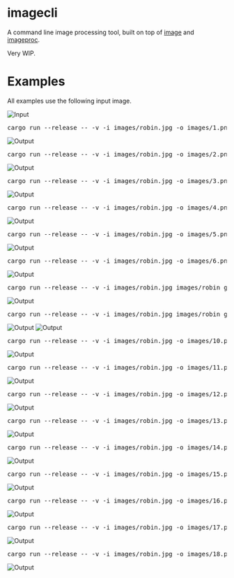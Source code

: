 imagecli
====

A command line image processing tool, built on top of [image](https://github.com/image-rs/image) and [imageproc](https://github.com/image-rs/imageproc).

Very WIP.

# Examples

All examples use the following input image.

<img src="images/robin.jpg" alt="Input"/>

<pre>
cargo run --release -- -v -i images/robin.jpg -o images/1.png -p 'gray > scale 0.7 > rotate 45'
</pre>

<img src="images/1.png" alt="Output"/>

<pre>
cargo run --release -- -v -i images/robin.jpg -o images/2.png -p 'sobel'
</pre>

<img src="images/2.png" alt="Output"/>

<pre>
cargo run --release -- -v -i images/robin.jpg -o images/3.png -p 'carve 0.85'
</pre>

<img src="images/3.png" alt="Output"/>

<pre>
cargo run --release -- -v -i images/robin.jpg -o images/4.png -p 'DUP > athresh 10 > SWAP > othresh > hcat'
</pre>

<img src="images/4.png" alt="Output"/>

<pre>
cargo run --release -- -v -i images/robin.jpg -o images/5.png -p 'DUP 3 > gaussian 15.0 > ROT 4 > gaussian 10.0 > ROT 3 > gaussian 5.0 > ROT 2 > grid 2 2'
</pre>

<img src="images/5.png" alt="Output"/>

<pre>
cargo run --release -- -v -i images/robin.jpg -o images/6.png -p 'median 6 6'
</pre>

<img src="images/6.png" alt="Output"/>

<pre>
cargo run --release -- -v -i images/robin.jpg images/robin_gray.jpg -o images/7.png -p 'hcat'
</pre>

<img src="images/7.png" alt="Output"/>

<pre>
cargo run --release -- -v -i images/robin.jpg images/robin_gray.jpg -o images/8.png images/9.png -p 'rotate 10 > SWAP > rotate 20 > SWAP'
</pre>

<img src="images/8.png" alt="Output"/>
<img src="images/9.png" alt="Output"/>

<pre>
cargo run --release -- -v -i images/robin.jpg -o images/10.png -p 'DUP 3 > [gaussian 1.0, gaussian 3.0, gaussian 5.0, gaussian 7.0] > grid 2 2'
</pre>

<img src="images/10.png" alt="Output"/>

<pre>
cargo run --release -- -v -i images/robin.jpg -o images/11.png -p 'DUP 3 > [id, red, green, blue] > hcat 4'
</pre>

<img src="images/11.png" alt="Output"/>

<pre>
cargo run --release -- -v -i images/robin.jpg -o images/12.png -p 'scale 0.5 > DUP 8 > [scale 1.0, scale 0.9, scale 0.9, scale 0.7, scale 0.6, scale 0.5, scale 0.4, scale 0.3, scale 0.2] > grid 3 3'
</pre>

<img src="images/12.png" alt="Output"/>

<pre>
cargo run --release -- -v -i images/robin.jpg -o images/13.png -p 'func { p + x / 5 + y / 5 }'
</pre>

<img src="images/13.png" alt="Output"/>

<pre>
cargo run --release -- -v -i images/robin.jpg -o images/14.png -p 'const 300 250 (255, 255, 0)'
</pre>

<img src="images/14.png" alt="Output"/>

<pre>
cargo run --release -- -v -i images/robin.jpg -o images/15.png -p 'circle filled 231 337 100 (255, 255, 0)'
</pre>

<img src="images/15.png" alt="Output"/>

<pre>
cargo run --release -- -v -i images/robin.jpg -o images/16.png -p 'DUP 2 > const 462 674 (255, 255, 0) > DUP > ROT 3 > func2 { (p + q) / 2 } > ROT 3 > hcat 3'
</pre>

<img src="images/16.png" alt="Output"/>

<pre>
cargo run --release -- -v -i images/robin.jpg -o images/17.png -p 'gray > func { 255 * (p > 100) }'
</pre>

<img src="images/17.png" alt="Output"/>

<pre>
cargo run --release -- -v -i images/robin.jpg -o images/18.png -p 'resize w=100'
</pre>

<img src="images/18.png" alt="Output"/>
